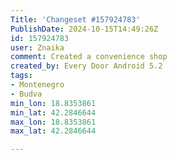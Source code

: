 ```yaml
---
Title: 'Changeset #157924783'
PublishDate: 2024-10-15T14:49:26Z
id: 157924783
user: Znaika
comment: Created a convenience shop
created_by: Every Door Android 5.2
tags:
- Montenegro
- Budva
min_lon: 18.8353861
min_lat: 42.2846644
max_lon: 18.8353861
max_lat: 42.2846644

---
```

